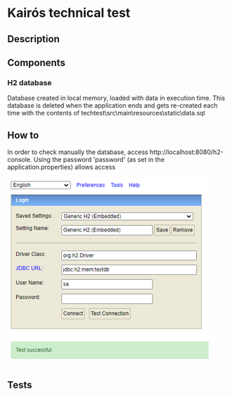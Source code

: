 
# Kairós technical test


## Description

## Components

### H2 database
Database created in local memory, loaded with data in execution time. This database is deleted when the application ends and gets re-created each time with the contents of techtest\src\main\resources\static\data.sql

## How to

In order to check manually the database, access http://localhost:8080/h2-console. Using the password 'password' (as set in the application.properties) allows access

![alt text](image.png)

## Tests